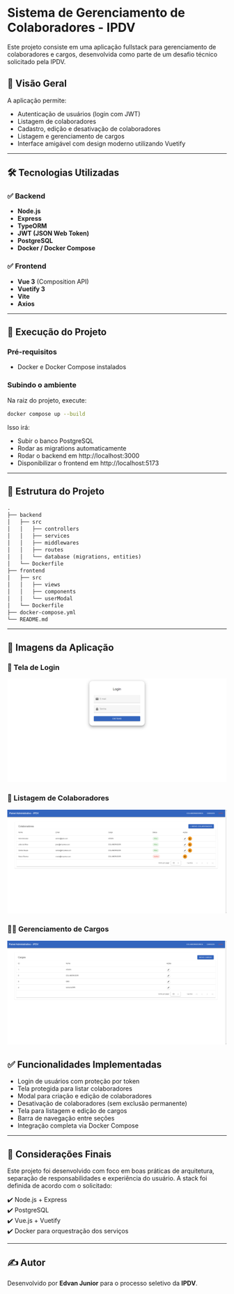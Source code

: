 # Sistema de Gerenciamento de Colaboradores - IPDV

Este projeto consiste em uma aplicação fullstack para gerenciamento de colaboradores e cargos, desenvolvida como parte de um desafio técnico solicitado pela IPDV.

## 🧠 Visão Geral

A aplicação permite:
- Autenticação de usuários (login com JWT)
- Listagem de colaboradores
- Cadastro, edição e desativação de colaboradores
- Listagem e gerenciamento de cargos
- Interface amigável com design moderno utilizando Vuetify

---

## 🛠️ Tecnologias Utilizadas

### ✅ Backend
- **Node.js**
- **Express**
- **TypeORM**
- **JWT (JSON Web Token)**
- **PostgreSQL**
- **Docker / Docker Compose**

### ✅ Frontend
- **Vue 3** (Composition API)
- **Vuetify 3**
- **Vite**
- **Axios**

---

## 🚀 Execução do Projeto

### Pré-requisitos
- Docker e Docker Compose instalados

### Subindo o ambiente
Na raiz do projeto, execute:

```bash
docker compose up --build
```
Isso irá:
- Subir o banco PostgreSQL
- Rodar as migrations automaticamente
- Rodar o backend em http://localhost:3000
- Disponibilizar o frontend em http://localhost:5173

---

## 📂 Estrutura do Projeto
  
```
.
├── backend
│   ├── src
│   │   ├── controllers
│   │   ├── services
│   │   ├── middlewares
│   │   ├── routes
│   │   └── database (migrations, entities)
│   └── Dockerfile
├── frontend
│   ├── src
│   │   ├── views
│   │   ├── components
│   │   └── userModal
│   └── Dockerfile
├── docker-compose.yml
└── README.md
```

---

## 📸 Imagens da Aplicação

### 🔐 Tela de Login
![Login](./assets/login-screen.png)

### 👥 Listagem de Colaboradores
![Colaboradores](./assets/collaborators-list.png)

### 🧑‍💼 Gerenciamento de Cargos
![Editar Cargo](./assets/roles-list.png)

## ✅ Funcionalidades Implementadas

- Login de usuários com proteção por token
- Tela protegida para listar colaboradores
- Modal para criação e edição de colaboradores
- Desativação de colaboradores (sem exclusão permanente)
- Tela para listagem e edição de cargos
- Barra de navegação entre seções
- Integração completa via Docker Compose

---

## 📌 Considerações Finais

Este projeto foi desenvolvido com foco em boas práticas de arquitetura, separação de responsabilidades e experiência do usuário. A stack foi definida de acordo com o solicitado:

✔️ Node.js + Express  
✔️ PostgreSQL  
✔️ Vue.js + Vuetify  
✔️ Docker para orquestração dos serviços

---

## ✍️ Autor

Desenvolvido por **Edvan Junior** para o processo seletivo da **IPDV**.
